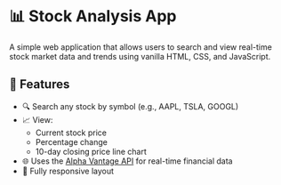 # 📊 Stock Analysis App

A simple web application that allows users to search and view real-time stock market data and trends using vanilla HTML, CSS, and JavaScript.

## 🚀 Features

- 🔍 Search any stock by symbol (e.g., AAPL, TSLA, GOOGL)
- 📈 View:
  - Current stock price
  - Percentage change
  - 10-day closing price line chart
- 🌐 Uses the [Alpha Vantage API](https://www.alphavantage.co) for real-time financial data
- 📱 Fully responsive layout
